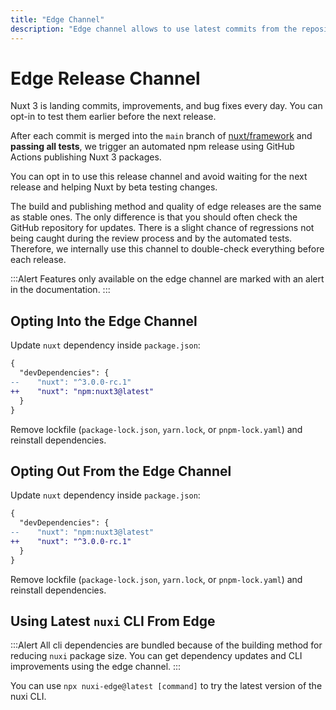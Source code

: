 ```yaml
---
title: "Edge Channel"
description: "Edge channel allows to use latest commits from the repository."
---
```


# Edge Release Channel

Nuxt 3 is landing commits, improvements, and bug fixes every day. You can opt-in to test them earlier before the next release.

After each commit is merged into the `main` branch of [nuxt/framework](https://github.com/nuxt/framework) and **passing all tests**, we trigger an automated npm release using GitHub Actions publishing Nuxt 3 packages.

You can opt in to use this release channel and avoid waiting for the next release and helping Nuxt by beta testing changes.

The build and publishing method and quality of edge releases are the same as stable ones. The only difference is that you should often check the GitHub repository for updates. There is a slight chance of regressions not being caught during the review process and by the automated tests. Therefore, we internally use this channel to double-check everything before each release.

:::Alert
Features only available on the edge channel are marked with an alert in the documentation.
:::

## Opting Into the Edge Channel

Update `nuxt` dependency inside `package.json`:

```diff [package.json]
{
  "devDependencies": {
--    "nuxt": "^3.0.0-rc.1"
++    "nuxt": "npm:nuxt3@latest"
  }
}
```

Remove lockfile (`package-lock.json`, `yarn.lock`, or `pnpm-lock.yaml`) and reinstall dependencies.

## Opting Out From the Edge Channel

Update `nuxt` dependency inside `package.json`:

```diff [package.json]
{
  "devDependencies": {
--    "nuxt": "npm:nuxt3@latest"
++    "nuxt": "^3.0.0-rc.1"
  }
}
```

Remove lockfile (`package-lock.json`, `yarn.lock`, or `pnpm-lock.yaml`) and reinstall dependencies.

## Using Latest `nuxi` CLI From Edge

:::Alert
All cli dependencies are bundled because of the building method for reducing `nuxi` package size. You can get dependency updates and CLI improvements using the edge channel.
:::

You can use `npx nuxi-edge@latest [command]` to try the latest version of the nuxi CLI.
